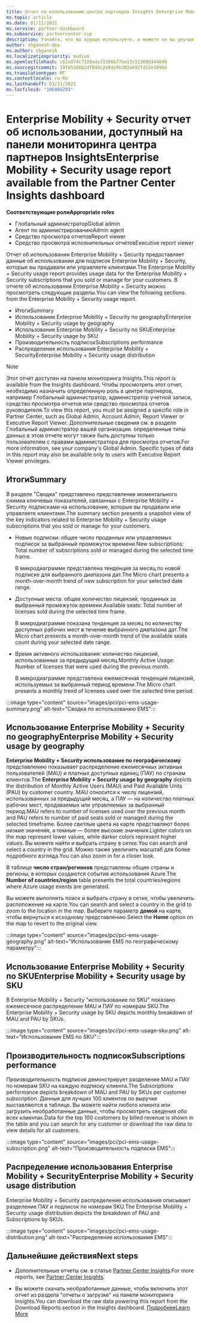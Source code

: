 ```yaml
---
title: Отчет по использованию центра партнеров Insights Enterprise Mobility + Security
ms.topic: article
ms.date: 01/11/2021
ms.service: partner-dashboard
ms.subservice: partnercenter-csp
description: Узнайте, что вы хорошо используете, и можете ли вы улучшить вопросы использования подписок Enterprise Mobility + Security, которые вы продаете или управляете клиентами.
author: shganesh-dev
ms.author: shganesh
ms.localizationpriority: medium
ms.openlocfilehash: c62e074c7329ada33390b77be13c523660344d49
ms.sourcegitcommit: 10765386b2df0d4c2e8da9b302a692f452e1090d
ms.translationtype: MT
ms.contentlocale: ru-RU
ms.lasthandoff: 03/31/2021
ms.locfileid: "106086283"
---
```

# <a name="enterprise-mobility--security-usage-report-available-from-the-partner-center-insights-dashboard"></a><span data-ttu-id="76bbc-103">Enterprise Mobility + Security отчет об использовании, доступный на панели мониторинга центра партнеров Insights</span><span class="sxs-lookup"><span data-stu-id="76bbc-103">Enterprise Mobility + Security usage report available from the Partner Center Insights dashboard</span></span>

<span data-ttu-id="76bbc-104">**Соответствующие роли**</span><span class="sxs-lookup"><span data-stu-id="76bbc-104">**Appropriate roles**</span></span>

- <span data-ttu-id="76bbc-105">Глобальный администратор</span><span class="sxs-lookup"><span data-stu-id="76bbc-105">Global admin</span></span>
- <span data-ttu-id="76bbc-106">Агент по администрированию</span><span class="sxs-lookup"><span data-stu-id="76bbc-106">Admin agent</span></span>
- <span data-ttu-id="76bbc-107">Средство просмотра отчетов</span><span class="sxs-lookup"><span data-stu-id="76bbc-107">Report viewer</span></span>
- <span data-ttu-id="76bbc-108">Средство просмотра исполнительных отчетов</span><span class="sxs-lookup"><span data-stu-id="76bbc-108">Executive report viewer</span></span>

<span data-ttu-id="76bbc-109">Отчет об использовании Enterprise Mobility + Security предоставляет данные об использовании для подписок Enterprise Mobility + Security, которые вы продавали или управляете клиентами.</span><span class="sxs-lookup"><span data-stu-id="76bbc-109">The Enterprise Mobility + Security usage report provides usage data for the Enterprise Mobility + Security subscriptions that you sold or manage for your customers.</span></span> <span data-ttu-id="76bbc-110">В отчете об использовании Enterprise Mobility + Security можно просмотреть следующие разделы.</span><span class="sxs-lookup"><span data-stu-id="76bbc-110">You can view the following sections from the Enterprise Mobility + Security usage report.</span></span>

- <span data-ttu-id="76bbc-111">Итоги</span><span class="sxs-lookup"><span data-stu-id="76bbc-111">Summary</span></span>
- <span data-ttu-id="76bbc-112">Использование Enterprise Mobility + Security по geography</span><span class="sxs-lookup"><span data-stu-id="76bbc-112">Enterprise Mobility + Security usage by geography</span></span>
- <span data-ttu-id="76bbc-113">Использование Enterprise Mobility + Security по SKU</span><span class="sxs-lookup"><span data-stu-id="76bbc-113">Enterprise Mobility + Security usage by SKU</span></span>
- <span data-ttu-id="76bbc-114">Производительность подписок</span><span class="sxs-lookup"><span data-stu-id="76bbc-114">Subscriptions performance</span></span>
- <span data-ttu-id="76bbc-115">Распределение использования Enterprise Mobility + Security</span><span class="sxs-lookup"><span data-stu-id="76bbc-115">Enterprise Mobility + Security usage distribution</span></span>

 > [!NOTE]
 > <span data-ttu-id="76bbc-116">Этот отчет доступен на панели мониторинга Insights.</span><span class="sxs-lookup"><span data-stu-id="76bbc-116">This report is available from the Insights dashboard.</span></span> <span data-ttu-id="76bbc-117">Чтобы просмотреть этот отчет, необходимо назначить определенную роль в центре партнеров, например Глобальный администратор, администратор учетной записи, средство просмотра отчетов или средство просмотра отчетов руководителя.</span><span class="sxs-lookup"><span data-stu-id="76bbc-117">To view this report, you must be assigned a specific role in Partner Center, such as Global Admin, Account Admin, Report Viewer or Executive Report Viewer.</span></span> <span data-ttu-id="76bbc-118">Дополнительные сведения см. в разделе Глобальный администратор вашей организации. определенные типы данных в этом отчете могут также быть доступны только пользователям с правами администратора для просмотра отчетов.</span><span class="sxs-lookup"><span data-stu-id="76bbc-118">For more information, see your company's Global Admin. Specific types of data in this report may also be available only to users with Executive Report Viewer privileges.</span></span>

## <a name="summary"></a><span data-ttu-id="76bbc-119">Итоги</span><span class="sxs-lookup"><span data-stu-id="76bbc-119">Summary</span></span>

<span data-ttu-id="76bbc-120">В разделе "Сводка" представлено представление моментального снимка ключевых показателей, связанных с Enterprise Mobility + Security подписками на использование, которые вы продавали или управляете клиентами.</span><span class="sxs-lookup"><span data-stu-id="76bbc-120">The summary section presents a snapshot view of the key indicators related to Enterprise Mobility + Security usage subscriptions that you sold or manage for your customers.</span></span> 

- <span data-ttu-id="76bbc-121">Новые подписки: общее число проданных или управляемых подписок за выбранный промежуток времени.</span><span class="sxs-lookup"><span data-stu-id="76bbc-121">New subscriptions: Total number of subscriptions sold or managed during the selected time frame.</span></span>

   <span data-ttu-id="76bbc-122">В микродиаграмме представлена тенденция за месяц по новой подписке для выбранного диапазона дат.</span><span class="sxs-lookup"><span data-stu-id="76bbc-122">The Micro chart presents a month-over-month trend of new subscription for your selected date range.</span></span>

- <span data-ttu-id="76bbc-123">Доступные места: общее количество лицензий, проданных за выбранный промежуток времени.</span><span class="sxs-lookup"><span data-stu-id="76bbc-123">Available seats: Total number of licenses sold during the selected time frame.</span></span>

   <span data-ttu-id="76bbc-124">В микродиаграмме показана тенденция за месяц по количеству доступных рабочих мест в течение выбранного диапазона дат.</span><span class="sxs-lookup"><span data-stu-id="76bbc-124">The Micro chart presents a month-over-month trend of the available seats count during your selected date range.</span></span>

- <span data-ttu-id="76bbc-125">Время активного использования: количество лицензий, использованных за предыдущий месяц.</span><span class="sxs-lookup"><span data-stu-id="76bbc-125">Monthly Active Usage: Number of licenses that were used during the previous month.</span></span>

   <span data-ttu-id="76bbc-126">В микродиаграмме представлена ежемесячная тенденция лицензий, используемых за выбранный период времени.</span><span class="sxs-lookup"><span data-stu-id="76bbc-126">The Micro chart presents a monthly trend of licenses used over the selected time period.</span></span>

:::image type="content" source="images/pci/pci-ems-usage-summary.png" alt-text="Сводка по использованию EMS":::

## <a name="enterprise-mobility--security-usage-by-geography"></a><span data-ttu-id="76bbc-128">Использование Enterprise Mobility + Security по geography</span><span class="sxs-lookup"><span data-stu-id="76bbc-128">Enterprise Mobility + Security usage by geography</span></span>

<span data-ttu-id="76bbc-129">**Enterprise Mobility + Security использование по географическому** представлению показывает распределение ежемесячных активных пользователей (MAU) и платных доступных единиц (ПАУ) по странам клиентов.</span><span class="sxs-lookup"><span data-stu-id="76bbc-129">The **Enterprise Mobility + Security usage by geography** depicts the distribution of Monthly Active Users (MAU) and Paid Available Units (PAU) by customer country.</span></span> <span data-ttu-id="76bbc-130">MAU относится к числу лицензий, использованных за предыдущий месяц, а ПАУ — на количество платных рабочих мест, продаваемых или управляемых за выбранный период.</span><span class="sxs-lookup"><span data-stu-id="76bbc-130">MAU refers to number of licenses used over the previous month and PAU refers to number of paid seats sold or managed during the selected timeframe.</span></span> <span data-ttu-id="76bbc-131">Более светлые цвета на карте представляют более низкие значения, а темные — более высокие значения.</span><span class="sxs-lookup"><span data-stu-id="76bbc-131">Lighter colors on the map represent lower values, while darker colors represent higher values.</span></span> <span data-ttu-id="76bbc-132">Вы можете найти и выбрать страну в сетке.</span><span class="sxs-lookup"><span data-stu-id="76bbc-132">You can search and select a country in the grid.</span></span> <span data-ttu-id="76bbc-133">Можно также увеличить масштаб для более подробного взгляда.</span><span class="sxs-lookup"><span data-stu-id="76bbc-133">You can also zoom in for a closer look.</span></span>

<span data-ttu-id="76bbc-134">В таблице **число стран/регионов** представлены общие страны и регионы, в которых создаются события использования Azure.</span><span class="sxs-lookup"><span data-stu-id="76bbc-134">The **Number of countries/region** table presents the total countries/regions where Azure usage events are generated.</span></span>

<span data-ttu-id="76bbc-135">Вы можете выполнить поиск и выбрать страну в сетке, чтобы увеличить расположение на карте.</span><span class="sxs-lookup"><span data-stu-id="76bbc-135">You can search and select a country in the grid to zoom to the location in the map.</span></span> <span data-ttu-id="76bbc-136">Выберите параметр **домой** на карте, чтобы вернуться к исходному представлению.</span><span class="sxs-lookup"><span data-stu-id="76bbc-136">Select the **Home** option on the map to revert to the original view.</span></span>

:::image type="content" source="images/pci/pci-ems-usage-geography.png" alt-text="Использование EMS по географическому параметру":::

## <a name="enterprise-mobility--security-usage-by-sku"></a><span data-ttu-id="76bbc-138">Использование Enterprise Mobility + Security по SKU</span><span class="sxs-lookup"><span data-stu-id="76bbc-138">Enterprise Mobility + Security usage by SKU</span></span>

<span data-ttu-id="76bbc-139">В Enterprise Mobility + Security "использование по SKU" показано ежемесячное распределение MAU и ПАУ по номерам SKU.</span><span class="sxs-lookup"><span data-stu-id="76bbc-139">The Enterprise Mobility + Security usage by SKU depicts monthly breakdown of MAU and PAU by SKUs.</span></span>

:::image type="content" source="images/pci/pci-ems-usage-sku.png" alt-text="Использование EMS по SKU":::

## <a name="subscriptions-performance"></a><span data-ttu-id="76bbc-141">Производительность подписок</span><span class="sxs-lookup"><span data-stu-id="76bbc-141">Subscriptions performance</span></span>

<span data-ttu-id="76bbc-142">Производительность подписок демонстрирует разделение MAU и ПАУ по номерам SKU на каждую подписку клиента.</span><span class="sxs-lookup"><span data-stu-id="76bbc-142">The Subscriptions performance depicts breakdown of MAU and PAU by SKUs per customer subscription.</span></span> <span data-ttu-id="76bbc-143">Данные для лучших 100 клиентов по выручке выставляются в таблице. Вы можете найти любого клиента или загрузить необработанные данные, чтобы просмотреть сведения обо всех клиентах.</span><span class="sxs-lookup"><span data-stu-id="76bbc-143">Data for the top 100 customers by billed revenue is shown in the table and you can search for any customer or download the raw data to view details for all customers.</span></span>

:::image type="content" source="images/pci/pci-ems-usage-subscription.png" alt-text="Производительность подписки EMS":::

## <a name="enterprise-mobility--security-usage-distribution"></a><span data-ttu-id="76bbc-145">Распределение использования Enterprise Mobility + Security</span><span class="sxs-lookup"><span data-stu-id="76bbc-145">Enterprise Mobility + Security usage distribution</span></span>

<span data-ttu-id="76bbc-146">Enterprise Mobility + Security распределение использования описывает разделение ПАУ и подписок по номерам SKU.</span><span class="sxs-lookup"><span data-stu-id="76bbc-146">The Enterprise Mobility + Security usage distribution depicts the breakdown of PAU and Subscriptions by SKUs.</span></span>

:::image type="content" source="images/pci/pci-ems-usage-distribution.png" alt-text="Распределение использования EMS":::

## <a name="next-steps"></a><span data-ttu-id="76bbc-148">Дальнейшие действия</span><span class="sxs-lookup"><span data-stu-id="76bbc-148">Next steps</span></span>

- <span data-ttu-id="76bbc-149">Дополнительные отчеты см. в статье [Partner Center Insights](partner-center-insights.md).</span><span class="sxs-lookup"><span data-stu-id="76bbc-149">For more reports, see [Partner Center Insights](partner-center-insights.md).</span></span>

- <span data-ttu-id="76bbc-150">Вы можете скачать необработанные данные, чтобы включить этот отчет из раздела "отчеты о загрузке" на панели мониторинга Insights.</span><span class="sxs-lookup"><span data-stu-id="76bbc-150">You can download the raw data powering this report from the Download Reports section in the Insights dashboard.</span></span> [<span data-ttu-id="76bbc-151">Подробнее</span><span class="sxs-lookup"><span data-stu-id="76bbc-151">Learn More</span></span>](pci-download-reports.md) 
